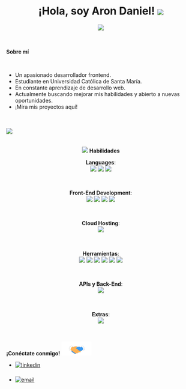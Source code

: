 <h1 align="center"><b>¡Hola, soy Aron Daniel!</b> <img src="https://media.giphy.com/media/hvRJCLFzcasrR4ia7z/giphy.gif" width="35" style="vertical-align: middle;"></h1>

<p align="center">
    <a href="https://github.com/zinderellasnuff">
        <img src="https://readme-typing-svg.herokuapp.com?font=Time+New+Roman&color=cyan&size=25&center=true&vCenter=true&width=600&height=100&lines=Apasionado+Frontend+Developer;Estudiante+de+Programación;Siempre+aprendiendo+cosas+nuevas..;¡Bienvenido+a+mi+perfil!">
    </a>
</p>

<br>

<b>Sobre mí</b>
<br>

<br>

- Un apasionado desarrollador frontend.
- Estudiante en Universidad Católica de Santa María.
- En constante aprendizaje de desarrollo web.
- Actualmente buscando mejorar mis habilidades y abierto a nuevas oportunidades.
- ¡Mira mis proyectos aquí!

<br><br>
<img src="https://user-images.githubusercontent.com/73097560/115834477-dbab4500-a447-11eb-908a-139a6edaec5c.gif"><br><br>
<p align="center">
    <img src="https://media2.giphy.com/media/QssGEmpkyEOhBCb7e1/giphy.gif?cid=ecf05e47a0n3gi1bfqntqmob8g9aid1oyj2wr3ds3mg700bl&rid=giphy.gif" width="25"> <b>Habilidades</b>
</p>

<p align="center">
    <b>Languages</b>:
    <br>
    <img src="https://img.shields.io/badge/C++%20-%2300599C.svg?style=for-the-badge&logo=c%2B%2B&logoColor=white">
    <img src="https://img.shields.io/badge/Java-%23ED8B00.svg?style=for-the-badge&logo=java&logoColor=white">
    <img src="https://img.shields.io/badge/Python-%2314354C.svg?style=for-the-badge&logo=python&logoColor=white">
</p>

<br>   
    
<p align="center">
    <b>Front-End Development</b>:
    <br>
    <img src="https://img.shields.io/badge/HTML5-%23E34F26.svg?style=for-the-badge&logo=html5&logoColor=white">
    <img src="https://img.shields.io/badge/CSS-%231572B6.svg?style=for-the-badge&logo=css3&logoColor=white">
    <img src="https://img.shields.io/badge/JavaScript-%23F7DF1E.svg?style=for-the-badge&logo=javascript&logoColor=black">
    <img src="https://img.shields.io/badge/React-%2361DAFB.svg?style=for-the-badge&logo=react&logoColor=black">
</p>

<br>

<p align="center">
    <b>Cloud Hosting</b>:
    <br>
    <img src="https://img.shields.io/badge/GitHub%20Pages-%23327FC7.svg?style=for-the-badge&logo=github&logoColor=white">
</p>

<br>

<p align="center">
    <b>Herramientas</b>:
    <br>
    <img src="https://img.shields.io/badge/git-%23F05033.svg?style=for-the-badge&logo=git&logoColor=white">
    <img src="https://img.shields.io/badge/github-%23121011.svg?style=for-the-badge&logo=github&logoColor=white">
    <img src="https://img.shields.io/badge/google-%234285F4.svg?style=for-the-badge&logo=google&logoColor=white">
    <img src="https://img.shields.io/badge/Visual%20Studio%20Code-0078d7.svg?style=for-the-badge&logo=visual-studio-code&logoColor=white">
    <img src="https://img.shields.io/badge/Figma-%23F24E1E.svg?style=for-the-badge&logo=figma&logoColor=white">
    <img src="https://img.shields.io/badge/Linux-FCC624?style=for-the-badge&logo=linux&logoColor=black">
</p>

<br>

<p align="center">
    <b>APIs y Back-End</b>:
    <br>
    <img src="https://img.shields.io/badge/REST%20API-%2300D09C.svg?style=for-the-badge&logo=postman&logoColor=white">
</p>

<br>

<p align="center">
    <b>Extras</b>:
    <br>
    <img src="https://img.shields.io/badge/Terminal-%23054020?style=for-the-badge&logo=gnu-bash&logoColor=white">
</p>

<br>

<b>¡Conéctate conmigo!</b> <img src="https://github.com/0xAbdulKhalid/0xAbdulKhalid/raw/main/assets/mdImages/handshake.gif" width="80">

<div align='left'>
    <ul>
        <li><a href="https://www.linkedin.com/in/aron-guzm%C3%A1n-flores-518244290/" target="_blank">
        <img src="https://img.shields.io/badge/linkedin: Aron Daniel-%2300acee.svg?color=405DE6&style=for-the-badge&logo=linkedin&logoColor=white" alt="linkedin" style="margin-bottom: 5px;"/>
        </a></li>
        <br>
        <li><a href="mailto:anaf27286@gmail.com" target="_blank">
        <img src="https://img.shields.io/badge/gmail: Aron Daniel-%23EA4335.svg?style=for-the-badge&logo=gmail&logoColor=white" alt="email" style="margin-bottom: 5px;" />
        </a></li>
    </ul>
</div>
